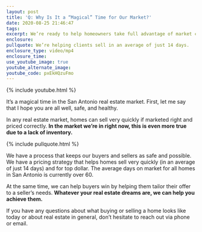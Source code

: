 ```yaml
---
layout: post
title: 'Q: Why Is It a “Magical” Time for Our Market?'
date: 2020-08-25 21:46:47
tags:
excerpt: We’re ready to help homeowners take full advantage of market conditions.
enclosure:
pullquote: We’re helping clients sell in an average of just 14 days.
enclosure_type: video/mp4
enclosure_time:
use_youtube_image: true
youtube_alternate_image:
youtube_code: pxEkHQzuFmo
---
```


{% include youtube.html %}

It’s a magical time in the San Antonio real estate market. First, let me say that I hope you are all well, safe, and healthy.&nbsp;

In any real estate market, homes can sell very quickly if marketed right and priced correctly. **In the market we’re in right now, this is even more true due to a lack of inventory.&nbsp;**

{% include pullquote.html %}

We have a process that keeps our buyers and sellers as safe and possible. We have a pricing strategy that helps homes sell very quickly (in an average of just 14 days) and for top dollar. The average days on market for all homes in San Antonio is currently over 60.&nbsp;

At the same time, we can help buyers win by helping them tailor their offer to a seller’s needs. **Whatever your real estate dreams are, we can help you achieve them.**

If you have any questions about what buying or selling a home looks like today or about real estate in general, don’t hesitate to reach out via phone or email.